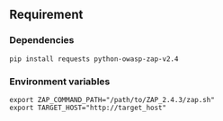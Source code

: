 ## Requirement

### Dependencies

```
pip install requests python-owasp-zap-v2.4
```

### Environment variables
```
export ZAP_COMMAND_PATH="/path/to/ZAP_2.4.3/zap.sh"
export TARGET_HOST="http://target_host"
```
